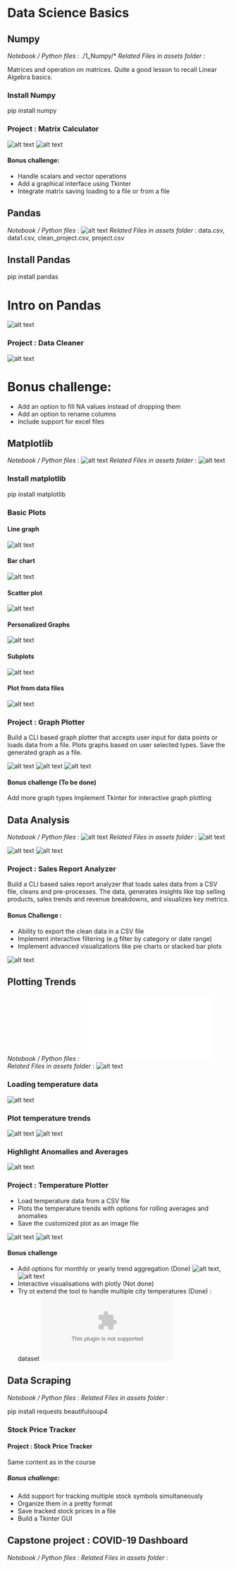 # Data Science Basics

## Numpy
*Notebook / Python files* : ./1_Numpy/*
*Related Files in assets folder* :

Matrices and operation on matrices. Quite a good lesson to recall Linear Algebra basics.

### Install Numpy
pip install numpy

### Project : Matrix Calculator
![alt text](./screenshots/{53DA9D87-F20D-4720-8630-0C1B5F1B5860}.png)
![alt text](./screenshots/{E17F91B3-7F76-4320-80EC-726825DD9D89}.png)

#### Bonus challenge:
- Handle scalars and vector operations
- Add a graphical interface using Tkinter
- Integrate matrix saving loading to a file or from a file

## Pandas
*Notebook / Python files* : ![alt text](./2_Pandas/)
*Related Files in assets folder* : data.csv, data1.csv, clean_project.csv, project.csv

## Install Pandas
pip install pandas

# Intro on Pandas
![alt text](./screenshots/{55EC999D-8958-400F-8A12-838B788B4273}.png)

### Project : Data Cleaner
![alt text](./screenshots/{58ED071D-00A9-4631-87B3-E461C37BA735}.png)

# Bonus challenge:
- Add an option to fill NA values instead of dropping them
- Add an option to rename columns
- Include support for excel files

## Matplotlib
*Notebook / Python files* : ![alt text](./3_Matplotlib/)
*Related Files in assets folder* : ![alt text](./assets/matplotlib/)

### Install matplotlib
pip install matplotlib

### Basic Plots
#### Line graph
![alt text](./screenshots/image.png)

#### Bar chart
![alt text](./screenshots/image-1.png)

#### Scatter plot
![alt text](./screenshots/image-2.png)

#### Personalized Graphs
![alt text](./screenshots/image-3.png)

#### Subplots
![alt text](./screenshots/image-4.png)

#### Plot from data files
![alt text](./screenshots/image-5.png)

### Project : Graph Plotter
Build a CLI based graph plotter that accepts user input for data points or loads data from a file.
Plots graphs based on user selected types.
Save the generated graph as a file.

![alt text](./screenshots/image1.png)
![alt text](./assets/matplotlib/square.png)
![alt text](./screenshots/image2.png)

#### Bonus challenge (To be done)
Add more graph types
Implement Tkinter for interactive graph plotting

## Data Analysis
*Notebook / Python files* : ![alt text](./4_Data_Analysis/)
*Related Files in assets folder* : ![alt text](./assets/data_analysis/)

![alt text](./screenshots/image_results.png)
![alt text](./screenshots/image_analysis.png)

### Project : Sales Report Analyzer
Build a CLI based sales report analyzer that loads sales data from a CSV file, cleans and pre-processes.
The data, generates insights like top selling products, sales trends and revenue breakdowns, and visualizes key metrics.

#### Bonus Challenge :
- Ability to export the clean data in a CSV file
- Implement interactive filtering (e.g filter by category or date range)
- Implement advanced visualizations like pie charts or stacked bar plots

![alt text](./screenshots/image_project.png)

## Plotting Trends
*Notebook / Python files* : ![alt text](./6_Data_Scraping/data_scraping.py)
*Related Files in assets folder* : ![alt text](./assets/plotting_trends/)

### Loading temperature data
![alt text](./screenshots/{05556DC9-3297-442D-A6CA-239CB83DB0DF}.png)

### Plot temperature trends
![alt text](./screenshots/{B42CA79E-E82F-413D-89DD-8F6E56E633A8}.png)
![alt text](./screenshots/{C5505490-FA01-401C-9698-5EB459197120}.png)

### Highlight Anomalies and Averages
![alt text](./screenshots/{EBAEF888-465E-4B59-865A-2B0A61E5CE1B}.png)

### Project : Temperature Plotter
- Load temperature data from a CSV file
- Plots the temperature trends with options for rolling averages and anomalies
- Save the customized plot as an image file

![alt text]({990AED76-F60E-4A44-9943-D0B6EA90781C}.png)
![alt text](./assets/plotting_trends/temperature_plotter.png)

#### Bonus challenge
- Add options for monthly or yearly trend aggregation (Done) ![alt text](./assets/plotting_trends/temperature_data_city_monthly.png), ![alt text](./assets/plotting_trends/temperature_data_city_yearly.png)
- Interactive visualisations with plotly (Not done)
- Try ot extend the tool to handle multiple city temperatures (Done) : dataset ![alt text](./assets/plotting_trends/temperature_data_city.csv)


## Data Scraping
*Notebook / Python files* :
*Related Files in assets folder* :

pip install requests beautifulsoup4

### Stock Price Tracker

#### Project : Stock Price Tracker
Same content as in the course

##### Bonus challenge:
- Add support for tracking multiple stock symbols simultaneously
- Organize them in a pretty format
- Save tracked stock prices in a file 
- Build a Tkinter GUI

## Capstone project : COVID-19 Dashboard
*Notebook / Python files* :
*Related Files in assets folder* :

